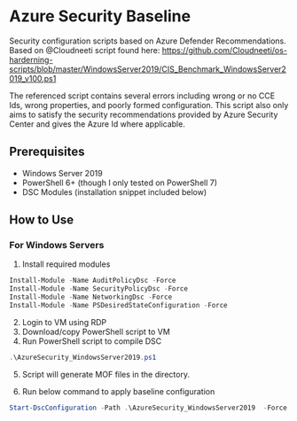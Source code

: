 # Azure Security Baseline
Security configuration scripts based on Azure Defender Recommendations. Based on @Cloudneeti script found here: https://github.com/Cloudneeti/os-harderning-scripts/blob/master/WindowsServer2019/CIS_Benchmark_WindowsServer2019_v100.ps1

The referenced script contains several errors including wrong or no CCE Ids, wrong properties, and poorly formed configuration. This script also only aims to satisfy the security recommendations provided by Azure Security Center and gives the Azure Id where applicable.

## Prerequisites
- Windows Server 2019
- PowerShell 6+ (though I only tested on PowerShell 7)
- DSC Modules (installation snippet included below)

## How to Use
### For Windows Servers
1. Install required modules
```powershell
Install-Module -Name AuditPolicyDsc -Force
Install-Module -Name SecurityPolicyDsc -Force
Install-Module -Name NetworkingDsc -Force
Install-Module -Name PSDesiredStateConfiguration -Force
```
2. Login to VM using RDP
3. Download/copy PowerShell script to VM
4. Run PowerShell script to compile DSC
```powershell
.\AzureSecurity_WindowsServer2019.ps1
```
5. Script will generate MOF files in the directory.

6. Run below command to apply baseline configuration
```powershell
Start-DscConfiguration -Path .\AzureSecurity_WindowsServer2019  -Force -Verbose -Wait
```
